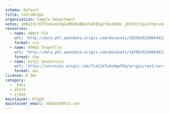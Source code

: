 ```yaml
---
schema: default
title: 318czNLQpe 
organization: Sample Department 
notes: yHRq1VLfEYTXxGsmrQqIaM8QXwBWuVU4h3Hg2Ydn4k0di jR973CIspoL5hgrveKtTfKt2DWkSFcZJN GzFvUo9OO8xbwyEeJ0cZ 
resources:
  - name: aB8xt CSV
    url: 'http://data.phl.opendata.arcgis.com/datasets/1839b35258604422b0b520cbb668df0d_0.csv'
    format: csv
  - name: 8THd3 Shapefile
    url: 'http://data.phl.opendata.arcgis.com/datasets/1839b35258604422b0b520cbb668df0d_0.zip'
    format: shp
  - name: kiYyj GeoService
    url: 'https://services.arcgis.com/fLeGjb7u4uXqeF9q/arcgis/rest/services/Air_Monitoring_Stations/FeatureServer/0/query'
    format: api
license: 0 ZWc 
category:
  -  IHsi 
  - eISfd 
  - 2jAko 
maintainer: K7qoQ  
maintainer_email: VOSAo@7NTv2.com
---
```

